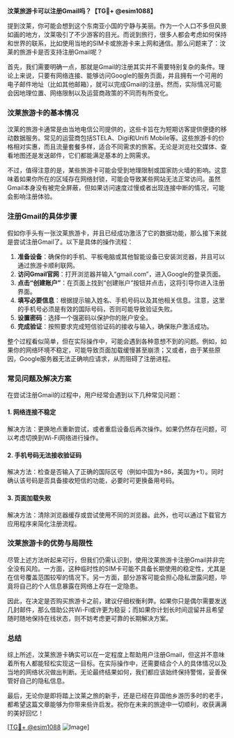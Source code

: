 **汶莱旅游卡可以注册Gmail吗？【TG💪+ @esim1088】**

提到汶莱，你可能会想到这个东南亚小国的宁静与美丽。作为一个人口不多但风景如画的地方，汶莱吸引了不少游客的目光。而说到旅行，很多人都会考虑如何保持和世界的联系，比如使用当地的SIM卡或旅游卡来上网和通信。那么问题来了：汶莱的旅游卡是否支持注册Gmail呢？

首先，我们需要明确一点，那就是Gmail的注册其实并不需要特别复杂的条件。理论上来说，只要有网络连接、能够访问Google的服务页面，并且拥有一个可用的电子邮件地址（比如其他邮箱），就可以完成Gmail的注册。然而，实际情况可能会因地理位置、网络限制以及运营商政策的不同而有所变化。

### 汶莱旅游卡的基本情况

汶莱的旅游卡通常是由当地电信公司提供的，这些卡旨在为短期访客提供便捷的移动数据服务。常见的运营商包括STELA、Digi和Unifi Mobile等。这些旅游卡的价格相对实惠，而且流量套餐多样，适合不同需求的旅客。无论是浏览社交媒体、查看地图还是发送邮件，它们都能满足基本的上网需求。

不过，值得注意的是，某些旅游卡可能会受到地理限制或国家防火墙的影响。这意味着如果你所在的区域存在网络封锁，可能会导致某些网站无法正常访问。虽然Gmail本身没有被完全屏蔽，但如果访问速度过慢或者出现连接中断的情况，可能会影响注册体验。

### 注册Gmail的具体步骤

假如你手头有一张汶莱旅游卡，并且已经成功激活了它的数据功能，那么接下来就是尝试注册Gmail了。以下是具体的操作流程：

1. **准备设备**：确保你的手机、平板电脑或其他智能设备已安装浏览器，并且可以通过旅游卡顺利联网。
2. **访问Gmail官网**：打开浏览器并输入“gmail.com”，进入Google的登录页面。
3. **点击“创建账户”**：在页面上找到“创建账户”按钮并点击，这将引导你进入注册界面。
4. **填写必要信息**：根据提示输入姓名、手机号码以及其他相关信息。注意，这里的手机号必须是有效的国际号码，否则可能导致验证失败。
5. **设置密码**：选择一个强密码以保护你的账户安全。
6. **完成验证**：按照要求完成短信验证码的接收与输入，确保账户激活成功。

整个过程看似简单，但在实际操作中，可能会遇到各种意想不到的问题。例如，如果你的网络环境不稳定，可能导致页面加载缓慢甚至崩溃；又或者，由于某些原因，Google服务器无法正确响应请求，从而阻碍了注册进程。

### 常见问题及解决方案

在尝试注册Gmail的过程中，用户经常会遇到以下几种常见问题：

#### 1. 网络连接不稳定
解决方法：更换地点重新尝试，或者重启设备后再次操作。如果仍然存在问题，可以考虑切换到Wi-Fi网络进行操作。

#### 2. 手机号码无法接收验证码
解决方法：检查是否输入了正确的国际区号（例如中国为+86，美国为+1）。同时确认该号码是否具备接收短信的功能，必要时可更换备用号码。

#### 3. 页面加载失败
解决方法：清除浏览器缓存或尝试使用不同的浏览器。此外，也可以通过下载官方应用程序来简化注册流程。

### 汶莱旅游卡的优势与局限性

尽管上述方法听起来可行，但我们仍需认识到，使用汶莱旅游卡注册Gmail并非完全没有风险。一方面，这种临时性的SIM卡可能不具备长期使用的稳定性，尤其是在信号覆盖范围较窄的情况下。另一方面，部分游客可能会担心隐私泄露问题，毕竟将自己的个人信息暴露在网络上存在一定隐患。

因此，在决定是否购买旅游卡之前，建议仔细权衡利弊。如果你只是偶尔需要发送几封邮件，那么借助公共Wi-Fi或许更为稳妥；而如果你计划长时间逗留并且希望随时随地保持在线状态，则不妨考虑更可靠的长期解决方案。

### 总结

综上所述，汶莱旅游卡确实可以在一定程度上帮助用户注册Gmail，但这并不意味着所有人都能轻松实现这一目标。在实际操作中，还需要结合个人的具体情况以及当地的网络状况做出判断。无论最终结果如何，我们都应该始终保持警惕，妥善保管好自己的隐私信息。

最后，无论你是即将踏上汶莱之旅的新手，还是已经在异国他乡游历多时的老手，都希望这篇文章能够为你带来些许启发。祝你在未来的旅途中一切顺利，收获满满的美好回忆！

[[TG💪+ @esim1088](https://t.me/s/esim1088) ![Image](https://i.postimg.cc/4NQfJmqS/Snipaste-2025-05-13-00-14-12.png)]